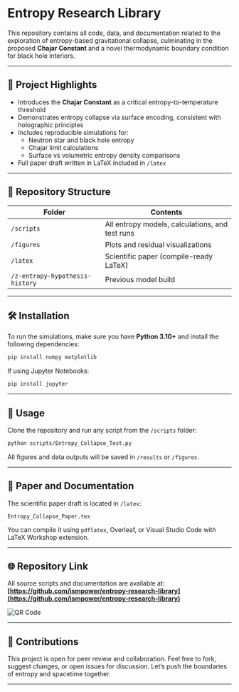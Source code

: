 # Entropy Research Library

This repository contains all code, data, and documentation related to the exploration of entropy-based gravitational collapse, culminating in the proposed **Chajar Constant** and a novel thermodynamic boundary condition for black hole interiors.

---

## 🔭 Project Highlights

- Introduces the **Chajar Constant** as a critical entropy-to-temperature threshold
- Demonstrates entropy collapse via surface encoding, consistent with holographic principles
- Includes reproducible simulations for:
  - Neutron star and black hole entropy
  - Chajar limit calculations
  - Surface vs volumetric entropy density comparisons
- Full paper draft written in LaTeX included in `/latex`

---

## 📁 Repository Structure

| Folder                            | Contents                                         |
|-----------------------------------|--------------------------------------------------|
| `/scripts`                        | All entropy models, calculations, and test runs  |
| `/figures`                        | Plots and residual visualizations                |
| `/latex`                          | Scientific paper (compile-ready LaTeX)           |
| `/z-entropy-hypothesis-history`   | Previous model build                             |

---

## 🛠️ Installation

To run the simulations, make sure you have **Python 3.10+** and install the following dependencies:

```bash
pip install numpy matplotlib
```

If using Jupyter Notebooks:

```bash
pip install jupyter
```

---

## 📄 Usage

Clone the repository and run any script from the `/scripts` folder:

```bash
python scripts/Entropy_Collapse_Test.py
```

All figures and data outputs will be saved in `/results` or `/figures`.

---

## 📘 Paper and Documentation

The scientific paper draft is located in `/latex`:
```
Entropy_Collapse_Paper.tex
```

You can compile it using `pdflatex`, Overleaf, or Visual Studio Code with LaTeX Workshop extension.

---

## 🌐 Repository Link

All source scripts and documentation are available at:
**[https://github.com/ismpower/entropy-research-library](https://github.com/ismpower/entropy-research-library)**

![QR Code](../figures/qr-code.png)

---

## 🤝 Contributions

This project is open for peer review and collaboration. Feel free to fork, suggest changes, or open issues for discussion. Let’s push the boundaries of entropy and spacetime together.

---

